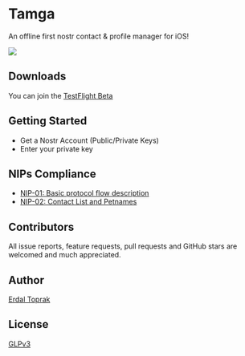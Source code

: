 # Tamga

An offline first nostr contact & profile manager for iOS!

![](https://github.com/erdaltoprak/tamga/blob/landing-page/assets/tamga.gif)

## Downloads 

You can join the [TestFlight Beta](https://tamga.pages.dev)

## Getting Started 

- Get a Nostr Account (Public/Private Keys)
- Enter your private key

## NIPs Compliance

- [NIP-01: Basic protocol flow description](https://github.com/nostr-protocol/nips/blob/master/01.md)
- [NIP-02: Contact List and Petnames](https://github.com/nostr-protocol/nips/blob/master/02.md)


## Contributors

All issue reports, feature requests, pull requests and GitHub stars are welcomed and much appreciated.

## Author

[Erdal Toprak](https://github.com/erdaltoprak)

## License

[GLPv3](https://github.com/erdaltoprak/tamga/blob/main/LICENSE)
